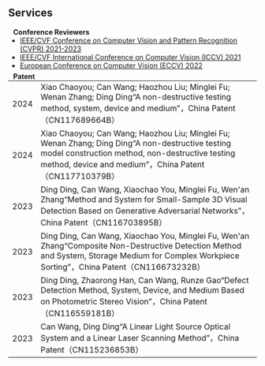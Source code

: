 ## Services

<h4 style="margin:0 10px 0;">Conference Reviewers</h4>

<ul style="margin:0 0 5px;">
  <li><a href="http://cvpr2023.thecvf.com/"><autocolor>IEEE/CVF Conference on Computer Vision and Pattern Recognition (CVPR) 2021-2023</autocolor></a></li>
  <li><a href="http://iccv2021.thecvf.com/"><autocolor>IEEE/CVF International Conference on Computer Vision (ICCV) 2021</autocolor></a></li>
  <li><a href="https://eccv2022.ecva.net/"><autocolor>European Conference on Computer Vision (ECCV) 2022</autocolor></a></li>
</ul>

<h4 style="margin:0 10px 0;">Patent</h4>

<table style="margin:0 0 20px; border-collapse: collapse;">
  <tr>
    <td style="border: none;"><autocolor>2024</autocolor></td>
    <td style="border: none;">Xiao Chaoyou; Can Wang; Haozhou Liu; Minglei Fu; Wenan Zhang; Ding Ding“A non-destructive testing method, system, device and medium”，China Patent（CN117689664B）</td>
  </tr>
  <tr>
    <td style="border: none;"><autocolor>2024</autocolor></td>
    <td style="border: none;">Xiao Chaoyou; Can Wang; Haozhou Liu; Minglei Fu; Wenan Zhang; Ding Ding“A non-destructive testing model construction method, non-destructive testing method, device and medium”，China Patent（CN117710379B）</td>
  </tr>
  <tr>
    <td style="border: none;"><autocolor>2023</autocolor></td>
    <td style="border: none;">Ding Ding, Can Wang, Xiaochao You, Minglei Fu, Wen'an Zhang“Method and System for Small-Sample 3D Visual Detection Based on Generative Adversarial Networks”，China Patent（CN116703895B）</td>
  </tr>
  <tr>
    <td style="border: none;"><autocolor>2023</autocolor></td>
    <td style="border: none;">Ding Ding, Can Wang, Xiaochao You, Minglei Fu, Wen'an Zhang“Composite Non-Destructive Detection Method and System, Storage Medium for Complex Workpiece Sorting”，China Patent（CN116673232B）</td>
  </tr>
  <tr>
    <td style="border: none;"><autocolor>2023</autocolor></td>
    <td style="border: none;">Ding Ding, Zhaorong Han, Can Wang, Runze Gao“Defect Detection Method, System, Device, and Medium Based on Photometric Stereo Vision”，China Patent（CN116559181B）</td>
  </tr>
  <tr>
    <td style="border: none;"><autocolor>2023</autocolor></td>
    <td style="border: none;">Can Wang, Ding Ding“A Linear Light Source Optical System and a Linear Laser Scanning Method”，China Patent（CN115236853B）</td>
  </tr>
</table>

 

